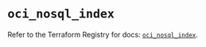 # `oci_nosql_index`

Refer to the Terraform Registry for docs: [`oci_nosql_index`](https://registry.terraform.io/providers/oracle/oci/6.18.0/docs/resources/nosql_index).
